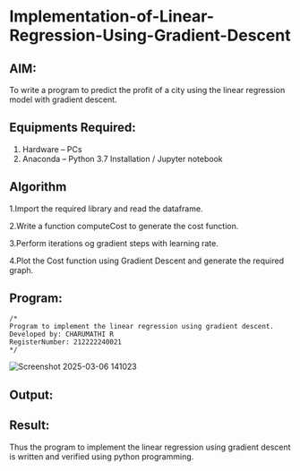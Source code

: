 # Implementation-of-Linear-Regression-Using-Gradient-Descent

## AIM:
To write a program to predict the profit of a city using the linear regression model with gradient descent.

## Equipments Required:
1. Hardware – PCs
2. Anaconda – Python 3.7 Installation / Jupyter notebook

## Algorithm
1.Import the required library and read the dataframe.

2.Write a function computeCost to generate the cost function.

3.Perform iterations og gradient steps with learning rate.

4.Plot the Cost function using Gradient Descent and generate the required graph.
 

## Program:

```
/*
Program to implement the linear regression using gradient descent.
Developed by: CHARUMATHI R
RegisterNumber: 212222240021 
*/
```
![Screenshot 2025-03-06 141023](https://github.com/user-attachments/assets/7acf6958-9efd-4871-9257-ca42d5eea7d9)


## Output:

## Result:
Thus the program to implement the linear regression using gradient descent is written and verified using python programming.
